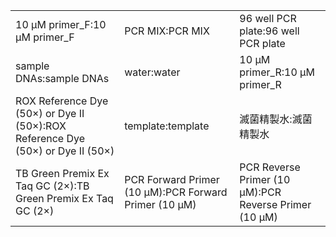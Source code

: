 ||||
|----|----|----|
|10 μM primer_F:10 μM primer_F|PCR MIX:PCR MIX|96 well PCR plate:96 well PCR plate|
|sample DNAs:sample DNAs|water:water|10 μM primer_R:10 μM primer_R|
|ROX Reference Dye (50×) or Dye II (50×):ROX Reference Dye (50×) or Dye II (50×)|template:template|滅菌精製水:滅菌精製水|
|TB Green Premix Ex Taq GC (2×):TB Green Premix Ex Taq GC (2×)|PCR Forward Primer (10 μM):PCR Forward Primer (10 μM)|PCR Reverse Primer (10 μM):PCR Reverse Primer (10 μM)|
